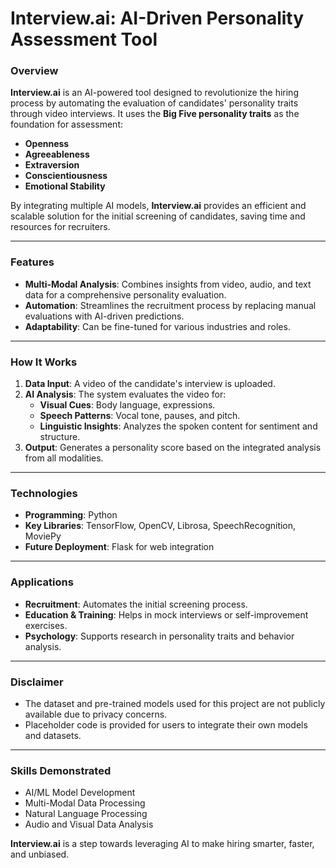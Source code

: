 # Interview.ai: AI-Driven Personality Assessment Tool  

### Overview  
**Interview.ai** is an AI-powered tool designed to revolutionize the hiring process by automating the evaluation of candidates' personality traits through video interviews. It uses the **Big Five personality traits** as the foundation for assessment:  
- **Openness**  
- **Agreeableness**  
- **Extraversion**  
- **Conscientiousness**  
- **Emotional Stability**  

By integrating multiple AI models, **Interview.ai** provides an efficient and scalable solution for the initial screening of candidates, saving time and resources for recruiters.

---

### Features  
- **Multi-Modal Analysis**: Combines insights from video, audio, and text data for a comprehensive personality evaluation.  
- **Automation**: Streamlines the recruitment process by replacing manual evaluations with AI-driven predictions.  
- **Adaptability**: Can be fine-tuned for various industries and roles.  

---

### How It Works  
1. **Data Input**: A video of the candidate's interview is uploaded.  
2. **AI Analysis**: The system evaluates the video for:  
   - **Visual Cues**: Body language, expressions.  
   - **Speech Patterns**: Vocal tone, pauses, and pitch.  
   - **Linguistic Insights**: Analyzes the spoken content for sentiment and structure.  
3. **Output**: Generates a personality score based on the integrated analysis from all modalities.  

---

### Technologies  
- **Programming**: Python  
- **Key Libraries**: TensorFlow, OpenCV, Librosa, SpeechRecognition, MoviePy  
- **Future Deployment**: Flask for web integration  

---

### Applications  
- **Recruitment**: Automates the initial screening process.  
- **Education & Training**: Helps in mock interviews or self-improvement exercises.  
- **Psychology**: Supports research in personality traits and behavior analysis.  

---

### Disclaimer  
- The dataset and pre-trained models used for this project are not publicly available due to privacy concerns.  
- Placeholder code is provided for users to integrate their own models and datasets.  

---

### Skills Demonstrated  
- AI/ML Model Development  
- Multi-Modal Data Processing  
- Natural Language Processing  
- Audio and Visual Data Analysis  

**Interview.ai** is a step towards leveraging AI to make hiring smarter, faster, and unbiased.
